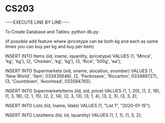 # CS203
----EXECUTE LINE BY LINE----

To Create Database and Tables:
python db.py

(if possible add feature where ipricetype can be both kg and each as some itmes you can buy per kg and buy per item)

INSERT INTO Items (iid, iname, iquantity, ipricetype) VALUES (1, 'Mince', 'kg', 'kg'), (2, 'Chicken', 'kg', 'kg'), (3, 'Rice', '500g', 'ea');

INSERT INTO Supermarkets (sid, sname, slocation, snumber) VALUES (1, 'New World', 'Ilam', 033435646), (2, 'Packnsave', 'Riccarton', 033489727), (3, 'Countdown', 'Avonhead', 033584765);

INSERT INTO SupermarketsItems (iid, sid, price) VALUES (1, 1, 20), (1, 2, 19), (1, 3, 18), (2, 1, 15), (2, 2, 14), (2, 3, 13), (3, 1, 4), (3, 2, 3), (3, 3, 2);

INSERT INTO Lists (lid, lname, ldate) VALUES (1, "List 1", "2020-01-15");

INSERT INTO ListsItems (lid, iid, lquantity) VALUES (1, 1, 1), (1, 3, 2);
